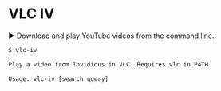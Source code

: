 # VLC IV

▶ Download and play YouTube videos from the command line.

```sh
$ vlc-iv

Play a video from Invidious in VLC. Requires vlc in PATH.

Usage: vlc-iv [search query]
```
